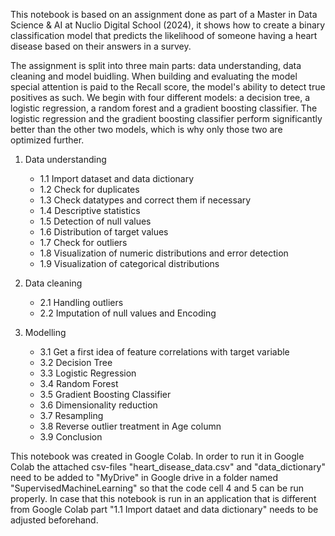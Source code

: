 This notebook is based on an assignment done as part of a Master in Data Science & AI at Nuclio Digital School (2024), it shows how to create a binary classification model that predicts the likelihood of someone having a heart disease based on their answers in a survey.

The assignment is split into three main parts: data understanding, data cleaning and model buidling. When building and evaluating the model special attention is paid to the Recall score, the model's ability to detect true positives as such. We begin with four different models: a decision tree, a logistic regression, a random forest and a gradient boosting classifier. The logistic regression and the gradient boosting classifier perform significantly better than the other two models, which is why only those two are optimized further.

1) Data understanding
   - 1.1 Import dataset and data dictionary
   - 1.2 Check for duplicates
   - 1.3 Check datatypes and correct them if necessary
   - 1.4 Descriptive statistics
   - 1.5 Detection of null values
   - 1.6 Distribution of target values
   - 1.7 Check for outliers
   - 1.8 Visualization of numeric distributions and error detection
   - 1.9 Visualization of categorical distributions
   
3) Data cleaning
   - 2.1 Handling outliers
   - 2.2 Imputation of null values and Encoding

4) Modelling
   - 3.1 Get a first idea of feature correlations with target variable
   - 3.2 Decision Tree
   - 3.3 Logistic Regression
   - 3.4 Random Forest
   - 3.5 Gradient Boosting Classifier
   - 3.6 Dimensionality reduction
   - 3.7 Resampling
   - 3.8 Reverse outlier treatment in Age column
   - 3.9 Conclusion

This notebook was created in Google Colab. In order to run it in Google Colab the attached csv-files "heart_disease_data.csv" and "data_dictionary" need to be added to "MyDrive" in Google drive in a folder named "SupervisedMachineLearning" so that the code cell 4 and 5 can be run properly. In case that this notebook is run in an application that is different from Google Colab part "1.1 Import dataet and data dictionary" needs to be adjusted beforehand.
